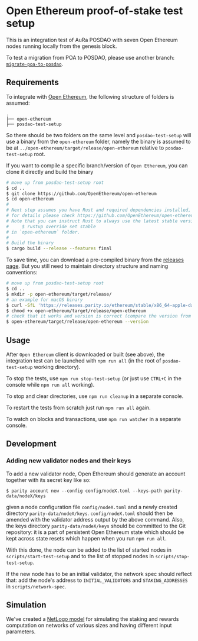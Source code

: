 # Open Ethereum proof-of-stake test setup

This is an integration test of AuRa POSDAO with seven Open Ethereum nodes running locally from the genesis block.

To test a migration from POA to POSDAO, please use another branch: [`migrate-poa-to-posdao`](https://github.com/poanetwork/posdao-test-setup/tree/migrate-poa-to-posdao#readme).


## Requirements

To integrate with [Open Ethereum](https://github.com/OpenEthereum/open-ethereum), the following structure of folders is assumed:
```
.
├── open-ethereum
├── posdao-test-setup
```
So there should be two folders on the same level and `posdao-test-setup` will use a binary from the `open-ethereum` folder, namely the binary is assumed to be at `../open-ethereum/target/release/open-ethereum` relative to `posdao-test-setup` root.

If you want to compile a specific branch/version of `Open Ethereum`, you can clone it directly and build the binary
```bash
# move up from posdao-test-setup root
$ cd ..
$ git clone https://github.com/OpenEthereum/open-ethereum
$ cd open-ethereum
#
# Next step assumes you have Rust and required dependencies installed,
# for details please check https://github.com/OpenEthereum/open-ethereum/blob/master/README.md
# Note that you can instruct Rust to always use the latest stable version for this project by running
#     $ rustup override set stable
# in `open-ethereum` folder.
#
# Build the binary
$ cargo build --release --features final
```

To save time, you can download a pre-compiled binary from the [releases page](https://github.com/OpenEthereum/open-ethereum/releases). But you still need to maintain directory structure and naming conventions:
```bash
# move up from posdao-test-setup root
$ cd ..
$ mkdir -p open-ethereum/target/release/
# an example for macOS binary
$ curl -SfL 'https://releases.parity.io/ethereum/stable/x86_64-apple-darwin/parity' -o open-ethereum/target/release/open-ethereum
$ chmod +x open-ethereum/target/release/open-ethereum
# check that it works and version is correct (compare the version from the binary with version on the release page)
$ open-ethereum/target/release/open-ethereum --version
```


## Usage

After `Open Ethereum` client is downloaded or built (see above), the integration test can be launched with `npm run all` (in the root of `posdao-test-setup` working directory).

To stop the tests, use `npm run stop-test-setup` (or just use `CTRL+C` in the console while `npm run all` working).

To stop and clear directories, use `npm run cleanup` in a separate console.

To restart the tests from scratch just run `npm run all` again.

To watch on blocks and transactions, use `npm run watcher` in a separate console.


## Development

### Adding new validator nodes and their keys

To add a new validator node, Open Ethereum should generate an account together with its
secret key like so:

```
$ parity account new --config config/nodeX.toml --keys-path parity-data/nodeX/keys
```

given a node configuration file `config/nodeX.toml` and a newly created
directory `parity-data/nodeX/keys`. `config/nodeX.toml` should then be amended
with the validator address output by the above command. Also, the keys directory
`parity-data/nodeX/keys` should be committed to the Git repository: it is a part
of persistent Open Ethereum state which should be kept across state resets which happen
when you run `npm run all`.

With this done, the node can be added to the list of started nodes in
`scripts/start-test-setup` and to the list of stopped nodes in
`scripts/stop-test-setup`.

If the new node has to be an initial validator, the network spec should reflect
that: add the node's address to `INITIAL_VALIDATORS` and `STAKING_ADDRESSES` in `scripts/network-spec`.

## Simulation

We've created a [NetLogo model](./simulation/README.md) for simulating the
staking and rewards computation on networks of various sizes and having
different input parameters.
